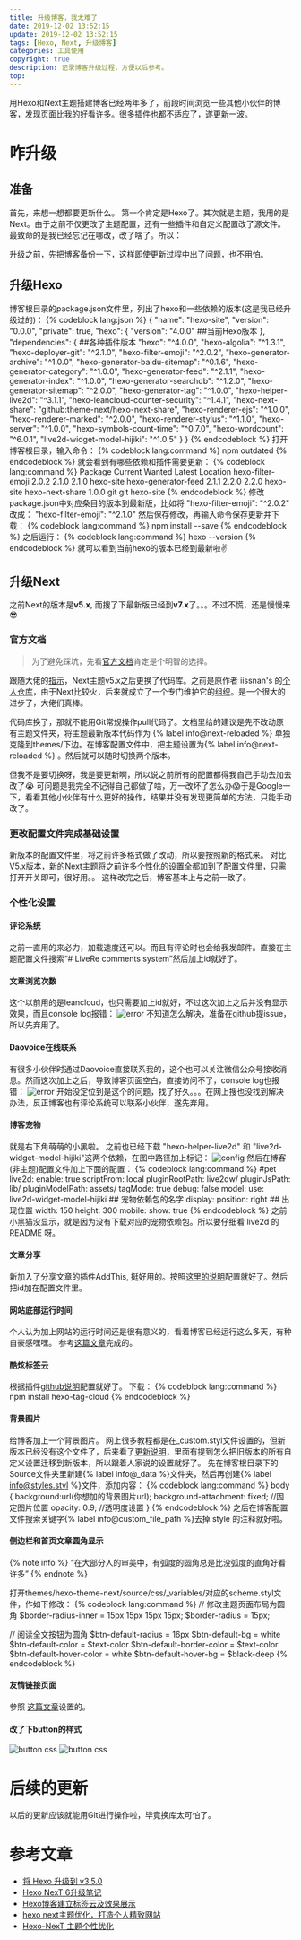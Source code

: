 ```yaml
---
title: 升级博客，我太难了
date: 2019-12-02 13:52:15
update: 2019-12-02 13:52:15
tags: [Hexo, Next, 升级博客]
categories: 工具使用
copyright: true
description: 记录博客升级过程，方便以后参考。
top:
---
```


用Hexo和Next主题搭建博客已经两年多了，前段时间浏览一些其他小伙伴的博客，发现页面比我的好看许多。很多插件也都不适应了，遂更新一波。


# 咋升级 #

## 准备 ##

首先，来想一想都要更新什么。
第一个肯定是Hexo了。其次就是主题，我用的是Next。由于之前不仅更改了主题配置，还有一些插件和自定义配置改了源文件。最致命的是我已经忘记在哪改，改了啥了。所以：
<div class="note warning"><p>升级之前，先把博客备份一下，这样即使更新过程中出了问题，也不用怕。</p></div>

## 升级Hexo ##
博客根目录的package.json文件里，列出了hexo和一些依赖的版本(这是我已经升级过的)：
{% codeblock lang:json %}
{
  "name": "hexo-site",
  "version": "0.0.0",
  "private": true,
  "hexo": {
    "version": "4.0.0" ##当前Hexo版本
  },
  "dependencies": { ##各种插件版本
    "hexo": "^4.0.0",
    "hexo-algolia": "^1.3.1",
    "hexo-deployer-git": "^2.1.0",
    "hexo-filter-emoji": "^2.0.2",
    "hexo-generator-archive": "^1.0.0",
    "hexo-generator-baidu-sitemap": "^0.1.6",
    "hexo-generator-category": "^1.0.0",
    "hexo-generator-feed": "^2.1.1",
    "hexo-generator-index": "^1.0.0",
    "hexo-generator-searchdb": "^1.2.0",
    "hexo-generator-sitemap": "^2.0.0",
    "hexo-generator-tag": "^1.0.0",
    "hexo-helper-live2d": "^3.1.1",
    "hexo-leancloud-counter-security": "^1.4.1",
    "hexo-next-share": "github:theme-next/hexo-next-share",
    "hexo-renderer-ejs": "^1.0.0",
    "hexo-renderer-marked": "^2.0.0",
    "hexo-renderer-stylus": "^1.1.0",
    "hexo-server": "^1.0.0",
    "hexo-symbols-count-time": "^0.7.0",
    "hexo-wordcount": "^6.0.1",
    "live2d-widget-model-hijiki": "^1.0.5"
  }
}
{% endcodeblock %}
打开博客根目录，输入命令：
{% codeblock lang:command %}
npm outdated
{% endcodeblock %}
就会看到有哪些依赖和插件需要更新：
{% codeblock lang:command %}
Package              Current  Wanted  Latest  Location
hexo-filter-emoji      2.0.2   2.1.0   2.1.0  hexo-site
hexo-generator-feed    2.1.1   2.2.0   2.2.0  hexo-site
hexo-next-share        1.0.0     git     git  hexo-site
{% endcodeblock %}
修改package.json中对应条目的版本到最新版，比如将   "hexo-filter-emoji": "^2.0.2" 改成：   "hexo-filter-emoji": "^2.1.0"
然后保存修改，再输入命令保存更新并下载：
{% codeblock lang:command %}
npm install --save
{% endcodeblock %}
之后运行：
{% codeblock lang:command %}
hexo --version
{% endcodeblock %}
就可以看到当前hexo的版本已经到最新啦:v:
## 升级Next ##
之前Next的版本是**v5.x**, 而搜了下最新版已经到**v7.x**了。。。不过不慌，还是慢慢来:sunglasses:
### 官方文档 ###

>为了避免踩坑，先看[官方文档](https://github.com/theme-next/hexo-theme-next)肯定是个明智的选择。

跟随大佬的[指示](https://github.com/theme-next/hexo-theme-next/blob/master/docs/UPDATE-FROM-5.1.X.md)，Next主题v5.x之后更换了代码库。之前是原作者 iissnan's 的[个人仓库](https://github.com/iissnan/hexo-theme-next)，由于Next比较火，后来就成立了一个专门维护它的[组织](https://github.com/theme-next)。是一个很大的进步了，大佬们真棒。

代码库换了，那就不能用Git常规操作pull代码了。文档里给的建议是先不改动原有主题文件夹，将主题最新版本代码作为 {% label info@next-reloaded %} 单独克隆到themes/下边。在博客配置文件中，把主题设置为{% label info@next-reloaded %} 。然后就可以随时切换两个版本。

但我不是要切换呀，我是要更新啊，所以说之前所有的配置都得我自己手动去加去改了:sob: 可问题是我完全不记得自己都做了啥，万一改坏了怎么办:scream:于是Google一下，看看其他小伙伴有什么更好的操作，结果并没有发现更简单的方法，只能手动改了。

### 更改配置文件完成基础设置  ###

新版本的配置文件里，将之前许多格式做了改动，所以要按照新的格式来。
对比V5.x版本，新的Next主题将之前许多个性化的设置全都加到了配置文件里，只需打开开关即可，很好用。。
这样改完之后，博客基本上与之前一致了。

### 个性化设置 ###

#### 评论系统 ####
之前一直用的来必力，加载速度还可以。而且有评论时也会给我发邮件。直接在主题配置文件搜索“# LiveRe comments system”然后加上id就好了。

#### 文章浏览次数
这个以前用的是leancloud，也只需要加上id就好，不过这次加上之后并没有显示效果，而且console log报错：
<img src="https://i.loli.net/2019/12/03/prXyGdDzATYfIe5.png" alt="error">
不知道怎么解决，准备在github提issue，所以先弃用了。

#### Daovoice在线联系 ####
有很多小伙伴时通过Daovoice直接联系我的，这个也可以关注微信公众号接收消息。然而这次加上之后，导致博客页面空白，直接访问不了，console log也报错：
<img src="https://i.loli.net/2019/12/03/Hzag9KbwrZxIoRv.png" alt="error">
开始没定位到是这个的问题，找了好久。。。在网上搜也没找到解决办法，反正博客也有评论系统可以联系小伙伴，遂先弃用。

#### 博客宠物
就是右下角萌萌的小黑啦。
之前也已经下载 "hexo-helper-live2d" 和 "live2d-widget-model-hijiki"这两个依赖，在图中路径加上标记：
<img src="https://i.loli.net/2019/12/03/McVxzk9ivZfWGyX.png" alt="config">
然后在博客(非主题)配置文件加上下面的配置：
{% codeblock lang:command %}
#pet
live2d:
  enable: true
  scriptFrom: local
  pluginRootPath: live2dw/
  pluginJsPath: lib/
  pluginModelPath: assets/
  tagMode: true
  debug: false
  model:
    use: live2d-widget-model-hijiki ## 宠物依赖包的名字
  display:
    position: right ## 出现位置
    width: 150
    height: 300
  mobile:
    show: true
{% endcodeblock %}
之前小黑猫没显示，就是因为没有下载对应的宠物依赖包。所以要仔细看 live2d 的 README 呀。

#### 文章分享
新加入了分享文章的插件AddThis, 挺好用的。按照[这里的说明](https://www.addthis.com)配置就好了。然后把id加在配置文件里。

#### 网站底部运行时间
个人认为加上网站的运行时间还是很有意义的，看着博客已经运行这么多天，有种自豪感嘿嘿。
参考[这篇文章](https://ldgyyf.cn/2019/05/15/Hexo/%E4%B8%8D%E8%92%9C%E5%AD%90%E8%AE%BF%E5%AE%A2%E4%BA%BA%E6%95%B0%E7%BB%9F%E8%AE%A1%E5%92%8C%E5%8D%9A%E5%AE%A2%E8%BF%90%E8%A1%8C%E6%97%B6%E9%97%B4%E6%98%BE%E7%A4%BA/)完成的。

#### 酷炫标签云
根据插件[github说明](https://github.com/MikeCoder/hexo-tag-cloud/blob/master/README.ZH.md)配置就好了。
下载：
{% codeblock lang:command %}
npm install hexo-tag-cloud
{% endcodeblock %}
#### 背景图片
给博客加上一个背景图片。
网上很多教程都是在_custom.styl文件设置的，但新版本已经没有这个文件了，后来看了[更新说明](https://github.com/theme-next/hexo-theme-next/issues/1217)，里面有提到怎么把旧版本的所有自定义设置迁移到新版本，所以跟着人家说的设置就好了。
先在博客根目录下的Source文件夹里新建{% label info@_data %}文件夹，然后再创建{% label info@styles.styl %}文件，添加内容：
{% codeblock lang:command %}
body {
  background:url(你想加的背景图片url);
  background-attachment: fixed; //固定图片位置
  opacity: 0.9; //透明度设置
}
{% endcodeblock %}
之后在博客配置文件搜索关键字{% label info@custom_file_path %}去掉 style 的注释就好啦。

#### 侧边栏和首页文章圆角显示
{% note info %} 
“在大部分人的审美中，有弧度的圆角总是比没弧度的直角好看许多”
{% endnote %}

打开themes/hexo-theme-next/source/css/_variables/对应的scheme.styl文件，作如下修改：
{% codeblock lang:command %}
// 修改主题页面布局为圆角
$border-radius-inner            = 15px 15px 15px 15px;
$border-radius                  = 15px;

// 阅读全文按钮为圆角
$btn-default-radius           = 16px
$btn-default-bg               = white
$btn-default-color            = $text-color
$btn-default-border-color     = $text-color
$btn-default-hover-color      = white
$btn-default-hover-bg         = $black-deep
{% endcodeblock %}

#### 友情链接页面

参照 [这篇文章](https://blog.guanqr.com/study/blog/hexo-theme-next-customization/#%E6%B7%BB%E5%8A%A0%E5%8F%8B%E6%83%85%E9%93%BE%E6%8E%A5%E9%A1%B5%E9%9D%A2)设置的。

#### 改了下button的样式

<img src="https://i.loli.net/2019/12/20/YbyF2TEIoC6t187.png" alt="button css">
<img src="https://i.loli.net/2019/12/20/Kvh4otZz852yPWx.png" alt="button css">

# 后续的更新 #

以后的更新应该就能用Git进行操作啦，毕竟换库太可怕了。

# 参考文章 #
- [将 Hexo 升级到 v3.5.0](https://tommy.net.cn/2018/02/26/upgrade-hexo-to-v3-5-0/)
- [Hexo NexT 6升级笔记](https://www.jianshu.com/p/e211e9119522)
- [Hexo博客建立标签云及效果展示](https://vic.kim/2019/05/23/Hexo%E5%8D%9A%E5%AE%A2%E5%BB%BA%E7%AB%8B%E6%A0%87%E7%AD%BE%E4%BA%91%E5%8F%8A%E6%95%88%E6%9E%9C%E5%B1%95%E7%A4%BA/)
- [hexo next主题优化，打造个人精致网站](http://eternalzttz.com/hexo-next.html)
- [Hexo-NexT 主题个性优化](https://blog.guanqr.com/study/blog/hexo-theme-next-customization/)